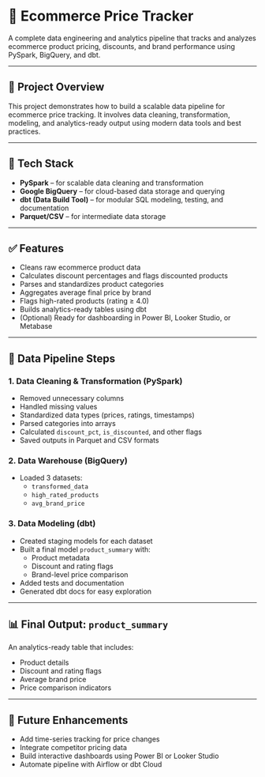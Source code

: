 # 🛒 Ecommerce Price Tracker

A complete data engineering and analytics pipeline that tracks and analyzes ecommerce product pricing, discounts, and brand performance using PySpark, BigQuery, and dbt.

---

## 📌 Project Overview

This project demonstrates how to build a scalable data pipeline for ecommerce price tracking. It involves data cleaning, transformation, modeling, and analytics-ready output using modern data tools and best practices.

---

## 🧱 Tech Stack

- **PySpark** – for scalable data cleaning and transformation
- **Google BigQuery** – for cloud-based data storage and querying
- **dbt (Data Build Tool)** – for modular SQL modeling, testing, and documentation
- **Parquet/CSV** – for intermediate data storage

---

## ✅ Features

- Cleans raw ecommerce product data
- Calculates discount percentages and flags discounted products
- Parses and standardizes product categories
- Aggregates average final price by brand
- Flags high-rated products (rating ≥ 4.0)
- Builds analytics-ready tables using dbt
- (Optional) Ready for dashboarding in Power BI, Looker Studio, or Metabase

---

## 🧪 Data Pipeline Steps

### 1. **Data Cleaning & Transformation (PySpark)**
- Removed unnecessary columns
- Handled missing values
- Standardized data types (prices, ratings, timestamps)
- Parsed categories into arrays
- Calculated `discount_pct`, `is_discounted`, and other flags
- Saved outputs in Parquet and CSV formats

### 2. **Data Warehouse (BigQuery)**
- Loaded 3 datasets:
  - `transformed_data`
  - `high_rated_products`
  - `avg_brand_price`

### 3. **Data Modeling (dbt)**
- Created staging models for each dataset
- Built a final model `product_summary` with:
  - Product metadata
  - Discount and rating flags
  - Brand-level price comparison
- Added tests and documentation
- Generated dbt docs for easy exploration

---

## 📊 Final Output: `product_summary`

An analytics-ready table that includes:
- Product details
- Discount and rating flags
- Average brand price
- Price comparison indicators

---

## 📌 Future Enhancements

- Add time-series tracking for price changes
- Integrate competitor pricing data
- Build interactive dashboards using Power BI or Looker Studio
- Automate pipeline with Airflow or dbt Cloud
